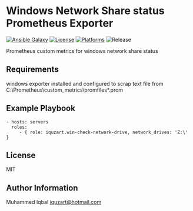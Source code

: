 Windows Network Share status Prometheus Exporter
=========
[![Ansible Galaxy](https://img.shields.io/badge/galaxy-iquzart.win_check_network_drive-blue)](https://galaxy.ansible.com/iquzart/win_check_network_drive)
[![License](https://img.shields.io/:license-mit-blue.svg)](https://badges.mit-license.org)
[![Platforms](http://img.shields.io/badge/platforms-windows-lightgrey.svg?style=flat)](#)
![Release](https://img.shields.io/github/v/release/iquzart/ansible-win-check-network-drive?style=plastic)

Prometheus custom metrics for windows network share status 

Requirements
------------

windows exporter installed and configured to scrap text file from C:\Prometheus\custom_metrics\promfiles\*.prom

Example Playbook
----------------
    - hosts: servers
      roles:
         - { role: iquzart.win-check-network-drive, network_drives: 'Z:\' }

License
-------

MIT

Author Information
------------------

Muhammed Iqbal <iquzart@hotmail.com>

